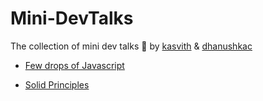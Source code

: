 # Mini-DevTalks

The collection of mini dev talks 🦄 by [kasvith](https://github.com/kasvith) & [dhanushkac](https://github.com/dhanushkac)

- [Few drops of Javascript](https://github.com/eveningdevtalks/Mini-DevTalks/tree/main/few-drops-of-javascript)

- [Solid Principles](https://github.com/eveningdevtalks/Mini-DevTalks/tree/main/solid-principles)
